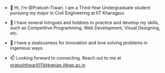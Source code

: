 - 👋 Hi, I’m @Pratush-Tiwari. I am a Third-Year Undergraduate student pursuing my major in Civil Engineering at IIT Kharagpur. 
- 👀 I have several intrigues and hobbies to practice and develop my skills, such as Competitive Programming, Web Development, Visual Designing, etc.
- 🌱 I have a zealousness for innovation and love solving problems in ingenious ways. 

- 📫 Looking forward to connecting. Reach out to me at pratushtiwari011@kgpian.iitkgp.ac.in


<!---
Pratush-Tiwari/Pratush-Tiwari is a ✨ special ✨ repository because its `README.md` (this file) appears on your GitHub profile.
You can click the Preview link to take a look at your changes.
--->
